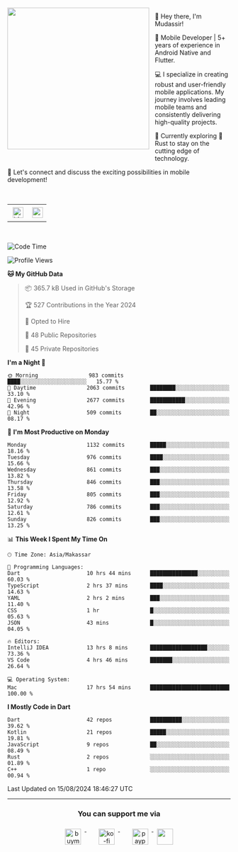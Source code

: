 <a href="https://lazycatlabs.com/" target="_blank">
<img 
  src="https://github-production-user-asset-6210df.s3.amazonaws.com/1531684/281783264-5b2e172d-feb8-40de-9846-a70379b758fb.png" 
  style="margin-top:20px;margin-right:13px;margin-bottom:20px"
  align="left" 
  height="320px"
/>
</a>
<br>
<p>
 👋 Hey there, I'm Mudassir!

🚀 Mobile Developer | 5+ years of experience in Android Native and Flutter.

💻 I specialize in creating robust and user-friendly mobile applications. My journey involves leading mobile teams and consistently delivering high-quality projects.

🌱 Currently exploring 🦀 Rust to stay on the cutting edge of technology.

🔗 Let's connect and discuss the exciting possibilities in mobile development!

<br>

<table style="border:none; border-collapse:collapse; cellspacing:0; cellpadding:0">
    <tr>
        <td>
           <a href="https://www.linkedin.com/in/lzyct/" target="_blank">
              <img src="https://github.com/ukieTux/ukieTux/blob/master/assets/linkedin.svg" alt="LinkedIn" style="vertical-align:top; margin:4px" height=24>
          </a>
        </td>
        <td>
           <a href = "https://www.upwork.com/freelancers/~01913209d41be922f1?viewMode=1">
              <img src="https://img.shields.io/badge/UpWork-6FDA44?logo=Upwork&logoColor=white" height=24/>
           </a>
        </td>
    </tr>
</table>

<br>

<!--START_SECTION:waka-->
![Code Time](http://img.shields.io/badge/Code%20Time-6%2C324%20hrs%2025%20mins-blue)

![Profile Views](http://img.shields.io/badge/Profile%20Views-0-blue)

**🐱 My GitHub Data** 

> 📦 365.7 kB Used in GitHub's Storage 
 > 
> 🏆 527 Contributions in the Year 2024
 > 
> 💼 Opted to Hire
 > 
> 📜 48 Public Repositories 
 > 
> 🔑 45 Private Repositories 
 > 
**I'm a Night 🦉** 

```text
🌞 Morning                983 commits         ████░░░░░░░░░░░░░░░░░░░░░   15.77 % 
🌆 Daytime                2063 commits        ████████░░░░░░░░░░░░░░░░░   33.10 % 
🌃 Evening                2677 commits        ███████████░░░░░░░░░░░░░░   42.96 % 
🌙 Night                  509 commits         ██░░░░░░░░░░░░░░░░░░░░░░░   08.17 % 
```
📅 **I'm Most Productive on Monday** 

```text
Monday                   1132 commits        █████░░░░░░░░░░░░░░░░░░░░   18.16 % 
Tuesday                  976 commits         ████░░░░░░░░░░░░░░░░░░░░░   15.66 % 
Wednesday                861 commits         ███░░░░░░░░░░░░░░░░░░░░░░   13.82 % 
Thursday                 846 commits         ███░░░░░░░░░░░░░░░░░░░░░░   13.58 % 
Friday                   805 commits         ███░░░░░░░░░░░░░░░░░░░░░░   12.92 % 
Saturday                 786 commits         ███░░░░░░░░░░░░░░░░░░░░░░   12.61 % 
Sunday                   826 commits         ███░░░░░░░░░░░░░░░░░░░░░░   13.25 % 
```


📊 **This Week I Spent My Time On** 

```text
🕑︎ Time Zone: Asia/Makassar

💬 Programming Languages: 
Dart                     10 hrs 44 mins      ███████████████░░░░░░░░░░   60.03 % 
TypeScript               2 hrs 37 mins       ████░░░░░░░░░░░░░░░░░░░░░   14.63 % 
YAML                     2 hrs 2 mins        ███░░░░░░░░░░░░░░░░░░░░░░   11.40 % 
CSS                      1 hr                █░░░░░░░░░░░░░░░░░░░░░░░░   05.63 % 
JSON                     43 mins             █░░░░░░░░░░░░░░░░░░░░░░░░   04.05 % 

🔥 Editors: 
IntelliJ IDEA            13 hrs 8 mins       ██████████████████░░░░░░░   73.36 % 
VS Code                  4 hrs 46 mins       ███████░░░░░░░░░░░░░░░░░░   26.64 % 

💻 Operating System: 
Mac                      17 hrs 54 mins      █████████████████████████   100.00 % 
```

**I Mostly Code in Dart** 

```text
Dart                     42 repos            ██████████░░░░░░░░░░░░░░░   39.62 % 
Kotlin                   21 repos            █████░░░░░░░░░░░░░░░░░░░░   19.81 % 
JavaScript               9 repos             ██░░░░░░░░░░░░░░░░░░░░░░░   08.49 % 
Rust                     2 repos             ░░░░░░░░░░░░░░░░░░░░░░░░░   01.89 % 
C++                      1 repo              ░░░░░░░░░░░░░░░░░░░░░░░░░   00.94 % 
```




 Last Updated on 15/08/2024 18:46:27 UTC
<!--END_SECTION:waka-->



---
<h3 align="center">You can support me via</h3>
<p align="center">
  <a href="https://www.buymeacoffee.com/Lzyct" target="_blank">
    <img src="https://www.buymeacoffee.com/assets/img/guidelines/download-assets-sm-2.svg" alt="buymeacoffe" style="vertical-align:top; margin:8px" height="36">
  </a>&nbsp;&nbsp;&nbsp;&nbsp;
   <a href="https://ko-fi.com/Lzyct" target="_blank">
    <img src="https://help.ko-fi.com/system/photos/3604/0095/9793/logo_circle.png" alt="ko-fi" style="vertical-align:top; margin:8px" height="36">
  </a>&nbsp;&nbsp;&nbsp;&nbsp;
  <a href="https://paypal.me/ukieTux" target="_blank">
    <img src="https://blog.zoom.us/wp-content/uploads/2019/08/paypal.png" alt="paypal" style="vertical-align:top; margin:8px" height="36">
  </a>
  <a href="https://saweria.co/Lzyct" target="_blank">
   <img src="https://1.bp.blogspot.com/-7OuHSxaNk6A/X92QPg8L9kI/AAAAAAAAG0E/lUzKf_uuVP8jCqvXpA7juh_l-TfK2jnbwCLcBGAsYHQ/s16000/SAWERIA.webp" style="vertical-align:top; margin:8px" height="36">
  </a>
</p>
<br><br>
